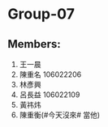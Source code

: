 # Group-07

## Members: <br/>
1. 王一晨 <br/>
2. 陳重名 106022206<br/>
3. 林彥興 <br/>
4. 呂長益 106022109<br/>
5. 黃祎炜 <br/>
6. 陳重衡(#今天沒來# 當他) <br/>
